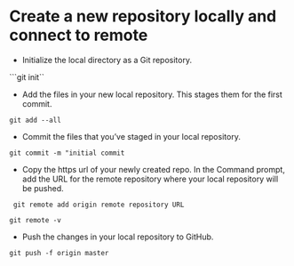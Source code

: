 # Create a new repository locally and connect to remote 

* Initialize the local directory as a Git repository.

```git init``

* Add the files in your new local repository. This stages them for the first commit.

```git add --all```

* Commit the files that you’ve staged in your local repository.

```git commit -m "initial commit```

* Copy the https url of your newly created repo. In the Command prompt, add the URL for the remote repository where your local repository will be pushed.

``` git remote add origin remote repository URL```

```git remote -v```

* Push the changes in your local repository to GitHub.

```git push -f origin master```
